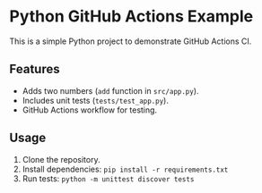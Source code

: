 # Python GitHub Actions Example

This is a simple Python project to demonstrate GitHub Actions CI.

## Features

- Adds two numbers (`add` function in `src/app.py`).
- Includes unit tests (`tests/test_app.py`).
- GitHub Actions workflow for testing.

## Usage

1. Clone the repository.
2. Install dependencies: `pip install -r requirements.txt`
3. Run tests: `python -m unittest discover tests`
